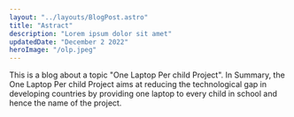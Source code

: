 ```yaml
---
layout: "../layouts/BlogPost.astro"
title: "Astract"
description: "Lorem ipsum dolor sit amet"
updatedDate: "December 2 2022"
heroImage: "/olp.jpeg"
---
```


This is a blog about a topic "One Laptop Per child Project". In Summary,
the One Laptop Per child Project aims at reducing the technological gap
in developing countries by providing one laptop to every child in school
and hence the name of the project.
